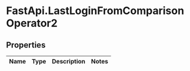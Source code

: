 # FastApi.LastLoginFromComparisonOperator2

## Properties
Name | Type | Description | Notes
------------ | ------------- | ------------- | -------------
